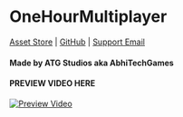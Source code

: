 # OneHourMultiplayer

[Asset Store](https://assetstore.unity.com/packages/2d/gui/icons/magical-potions-and-effects-pack-196598) | [GitHub](https://github.com/abhitechgames) | [Support Email](mailto:atgstudiosinfo@gmail.com)

#### Made by ATG Studios aka AbhiTechGames

#### PREVIEW VIDEO HERE
[![Preview Video](https://img.youtube.com/vi/vq8rc1T7IRQ/0.jpg)](https://www.youtube.com/watch?v=vq8rc1T7IRQ)
